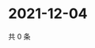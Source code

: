 # 2021-12-04

共 0 条

<!-- BEGIN WEIBO -->
<!-- 最后更新时间 Sat Dec 04 2021 01:20:51 GMT+0800 (China Standard Time) -->

<!-- END WEIBO -->
